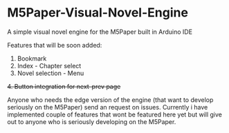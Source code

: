 # M5Paper-Visual-Novel-Engine
A simple visual novel engine for the M5Paper built in Arduino IDE


Features that will be soon added:

  1. Bookmark
  2. Index - Chapter select
  3. Novel selection - Menu
  
 ~~4. Button integration for next-prev page~~

Anyone who needs the edge version of the engine (that want to develop seriously on the M5Paper) send an request on issues. Currently i have implemented couple of features that wont be featured here yet but will give out to anyone who is seriously developing on the M5Paper. 
